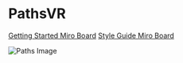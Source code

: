 # PathsVR
[Getting Started Miro Board](https://miro.com/app/board/o9J_kv5ZhEk=/)
[Style Guide Miro Board](https://miro.com/app/board/o9J_kvGJ7tI=/)

![Paths Image](Assets/paths.jpg)
